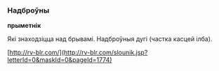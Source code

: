 ### Надброўны
**прыметнік**

Які знаходзіцца над брывамі. Надброўныя дугі (частка касцей ілба).

<a rel="author">[http://rv-blr.com/](http://rv-blr.com/slounik.jsp?letterId=0&maskId=0&pageId=1774)</a>
